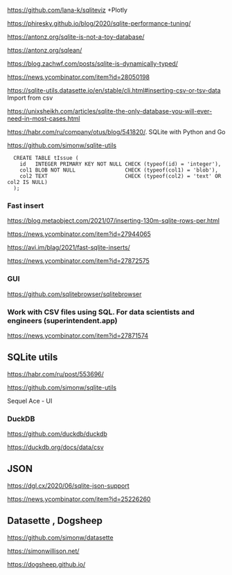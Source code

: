 https://github.com/lana-k/sqliteviz +Plotly

https://phiresky.github.io/blog/2020/sqlite-performance-tuning/

https://antonz.org/sqlite-is-not-a-toy-database/

https://antonz.org/sqlean/

https://blog.zachwf.com/posts/sqlite-is-dynamically-typed/

https://news.ycombinator.com/item?id=28050198

https://sqlite-utils.datasette.io/en/stable/cli.html#inserting-csv-or-tsv-data  Import from csv

https://unixsheikh.com/articles/sqlite-the-only-database-you-will-ever-need-in-most-cases.html

https://habr.com/ru/company/otus/blog/541820/.  SQLite with  Python and Go

https://github.com/simonw/sqlite-utils

```
  CREATE TABLE tIssue (
    id   INTEGER PRIMARY KEY NOT NULL CHECK (typeof(id) = 'integer'),
    col1 BLOB NOT NULL                CHECK (typeof(col1) = 'blob'),
    col2 TEXT                         CHECK (typeof(col2) = 'text' OR col2 IS NULL)
  );
  ```

### Fast insert
https://blog.metaobject.com/2021/07/inserting-130m-sqlite-rows-per.html

https://news.ycombinator.com/item?id=27944065

https://avi.im/blag/2021/fast-sqlite-inserts/

https://news.ycombinator.com/item?id=27872575

### GUI
https://github.com/sqlitebrowser/sqlitebrowser

### Work with CSV files using SQL. For data scientists and engineers (superintendent.app)

https://news.ycombinator.com/item?id=27871574

## SQLite utils

https://habr.com/ru/post/553696/ 

https://github.com/simonw/sqlite-utils

Sequel Ace - UI


### DuckDB

https://github.com/duckdb/duckdb

https://duckdb.org/docs/data/csv


## JSON

https://dgl.cx/2020/06/sqlite-json-support

https://news.ycombinator.com/item?id=25226260

## Datasette , Dogsheep

https://github.com/simonw/datasette

https://simonwillison.net/

https://dogsheep.github.io/
